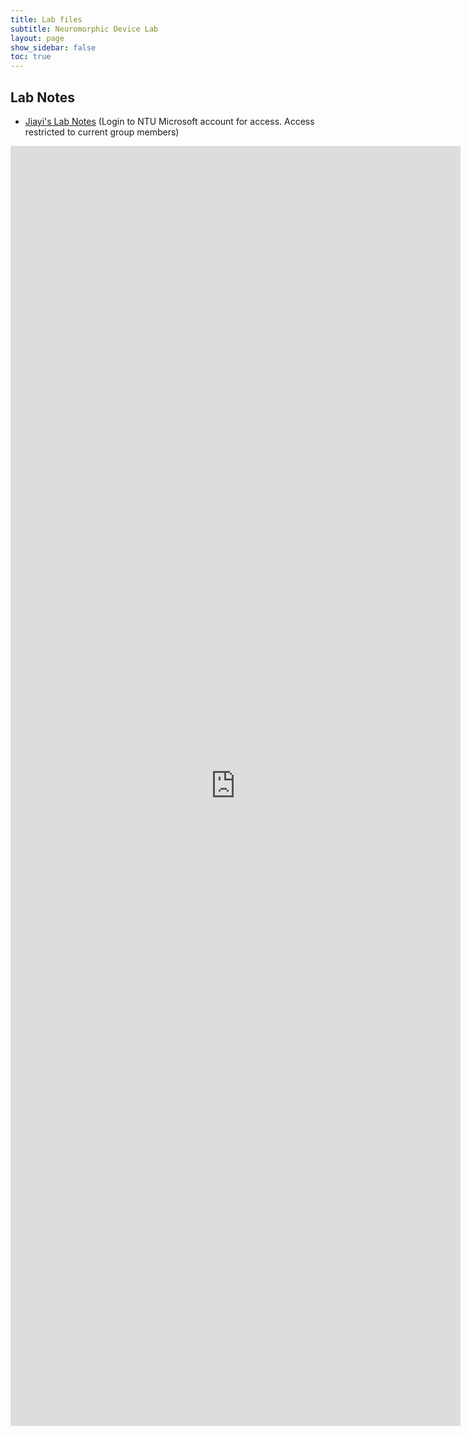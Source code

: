 ```yaml
---
title: Lab files
subtitle: Neuromorphic Device Lab
layout: page
show_sidebar: false
toc: true
---
```


## Lab Notes

* [Jiayi's Lab Notes](https://entuedu-my.sharepoint.com/:f:/g/personal/jiayi004_e_ntu_edu_sg/EumpEeYTNK9Dk9fcg-wJW94Bsaks6iMKTj-WWTwdnTTlzA?e=rTeIOF) (Login to NTU Microsoft account for access. Access restricted to current group members)

<!-- <iframe width="720" height="1080" src="https://entuedu-my.sharepoint.com/:f:/g/personal/jiayi004_e_ntu_edu_sg/EumpEeYTNK9Dk9fcg-wJW94Bsaks6iMKTj-WWTwdnTTlzA&amp;action=embedview&amp;wdPrint=0&amp;wdEmbedCode=0" title="Test for Onedrive embed">
</iframe> -->

<iframe src="https://entuedu-my.sharepoint.com/personal/jiayi004_e_ntu_edu_sg/_layouts/15/Doc.aspx?sourcedoc={b6b270d2-c30d-46a8-933c-bd8de76c690a}&amp;action=embedview&amp;wdPrint=0&amp;wdEmbedCode=0" width="720px" height="2048px" frameborder="0"></iframe>